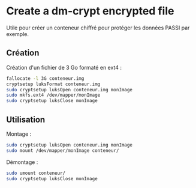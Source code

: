 # Create a dm-crypt encrypted file

Utile pour créer un conteneur chiffré pour protéger les données PASSI par exemple.

## Création

Création d'un fichier de 3 Go formaté en ext4 :

``` bash
fallocate -l 3G conteneur.img
cryptsetup luksFormat conteneur.img
sudo cryptsetup luksOpen conteneur.img monImage
sudo mkfs.ext4 /dev/mapper/monImage
sudo cryptsetup luksClose monImage
```

## Utilisation

Montage :

``` bash
sudo cryptsetup luksOpen conteneur.img monImage
sudo mount /dev/mapper/monImage conteneur/
```

Démontage :

``` bash
sudo umount conteneur/
sudo cryptsetup luksClose monImage
```
